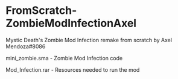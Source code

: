 # FromScratch-ZombieModInfectionAxel
Mystic Death's Zombie Mod Infection remake from scratch by Axel Mendoza#8086 

mini_zombie.sma - Zombie Mod Infection code

Mod_Infection.rar - Resources needed to run the mod
